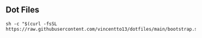 ## Dot Files

```
sh -c "$(curl -fsSL https://raw.githubusercontent.com/vincentto13/dotfiles/main/bootstrap.sh)"
```
